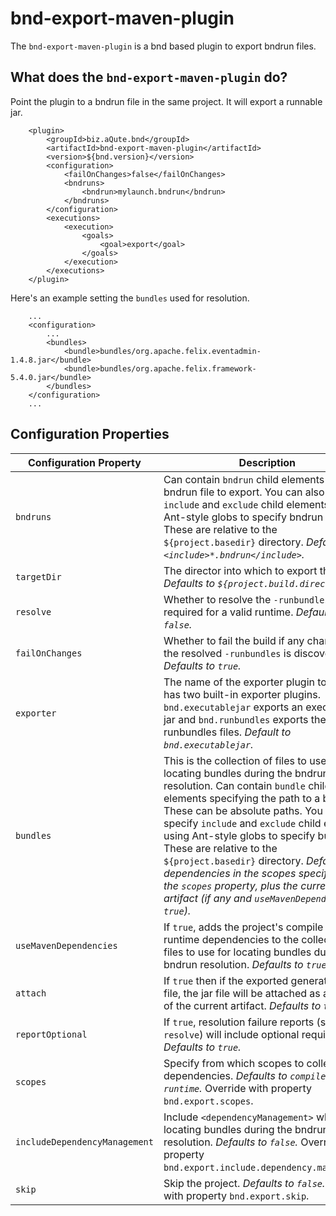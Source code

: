 # bnd-export-maven-plugin

The `bnd-export-maven-plugin` is a bnd based plugin to export bndrun files.

## What does the `bnd-export-maven-plugin` do?

Point the plugin to a bndrun file in the same project. It will export a runnable jar.

```
    <plugin>
        <groupId>biz.aQute.bnd</groupId>
        <artifactId>bnd-export-maven-plugin</artifactId>
        <version>${bnd.version}</version>
        <configuration>
            <failOnChanges>false</failOnChanges>
            <bndruns>
                <bndrun>mylaunch.bndrun</bndrun>
            </bndruns>
        </configuration>
        <executions>
            <execution>
                <goals>
                    <goal>export</goal>
                </goals>
            </execution>
        </executions>
    </plugin>
```

Here's an example setting the `bundles` used for resolution.

```
    ...
    <configuration>
        ...
        <bundles>
            <bundle>bundles/org.apache.felix.eventadmin-1.4.8.jar</bundle>
            <bundle>bundles/org.apache.felix.framework-5.4.0.jar</bundle>
        </bundles>
    </configuration>
    ...
```

## Configuration Properties

|Configuration Property       | Description |
| ---                         | ---         |
|`bndruns`                    | Can contain `bndrun` child elements naming a bndrun file to export. You can also specify `include` and `exclude` child elements using Ant-style globs to specify bndrun files. These are relative to the `${project.basedir}` directory. _Defaults to `<include>*.bndrun</include>`._|
|`targetDir`                  | The director into which to export the result. _Defaults to `${project.build.directory}`._|
|`resolve`                    | Whether to resolve the `-runbundles` required for a valid runtime. _Defaults to `false`._|
|`failOnChanges`              | Whether to fail the build if any change in the resolved `-runbundles` is discovered. _Defaults to `true`._|
|`exporter`                   | The name of the exporter plugin to use. Bnd has two built-in exporter plugins. `bnd.executablejar` exports an executable jar and `bnd.runbundles` exports the -runbundles files. _Default to `bnd.executablejar`._|
|`bundles`                    | This is the collection of files to use for locating bundles during the bndrun resolution. Can contain `bundle` child elements specifying the path to a bundle. These can be absolute paths. You can also specify `include` and `exclude` child elements using Ant-style globs to specify bundles. These are relative to the `${project.basedir}` directory. _Defaults to dependencies in the scopes specified by the `scopes` property, plus the current artifact (if any and `useMavenDependencies` is `true`)._ |
|`useMavenDependencies`       | If `true`, adds the project's compile and runtime dependencies to the collection of files to use for locating bundles during the bndrun resolution. _Defaults to `true`._|
|`attach`                     | If `true` then if the exported generates a jar file, the jar file will be attached as an output of the current artifact. _Defaults to `true`._|
|`reportOptional`             | If `true`, resolution failure reports (see `resolve`) will include optional requirements. _Defaults to `true`._|
|`scopes`                     | Specify from which scopes to collect dependencies. _Defaults to `compile, runtime`._ Override with property `bnd.export.scopes`.|
|`includeDependencyManagement`| Include `<dependencyManagement>` when locating bundles during the bndrun resolution. _Defaults to `false`._ Override with property `bnd.export.include.dependency.management`.|
|`skip`                       | Skip the project. _Defaults to `false`._ Override with property `bnd.export.skip`.|
